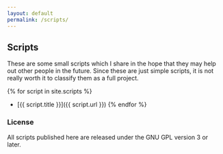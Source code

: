 ```yaml
---
layout: default
permalink: /scripts/
---
```


## Scripts
These are some small scripts which I share in the hope that they may help out
other people in the future. Since these are just simple scripts, it is not
really worth it to classify them as a full project.

{% for script in site.scripts %}
* [{{ script.title }}]({{ script.url }})
{% endfor %}

### License
All scripts published here are released under the GNU GPL version 3 or later.
